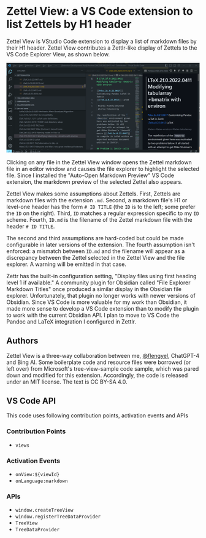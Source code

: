 # Zettel View: a VS Code extension to list Zettels by H1 header

Zettel View is VStudio Code extension to display a list of markdown files by their H1 header. Zettel View contributes a Zettlr-like display of Zettels to the VS Code Explorer View, as shown below.

![Zettel View](./resources/Zettel-View.png)

Clicking on any file in the Zettel View window opens the Zettel markdown file in an editor window and causes the file explorer to highlight the selected file.  Since I installed the "Auto-Open Markdown Preview" VS Code extension, the markdown preview of the selected Zettel also appears.

Zettel View makes some assumptions about Zettels. First, Zettels are markdown files with the extension `.md`. Second, a markdown file's H1 or level-one header has the form `# ID TITLE` (the `ID` is to the left; some prefer the `ID` on the right). Third, `ID` matches a regular expression specific to my `ID` scheme. Fourth, `ID.md` is the filename of the Zettel markdown file with the header `# ID TITLE`.

The second and third assumptions are hard-coded but could be made configurable in later versions of the extension. The fourth assumption isn't enforced: a mismatch between `ID.md` and the filename will appear as a discrepancy between the Zettel selected in the Zettel View and the file explorer. A warning will be emitted in that case.

Zettr has the built-in configuration setting, "Display files using first heading level 1 if available." A community plugin for Obsidian called "File Explorer Markdown Titles" once produced a similar display in the Obsidian file explorer. Unfortunately, that plugin no longer works with newer versions of Obsidian. Since VS Code is more valuable for my work than Obsidian, it made more sense to develop a VS Code extension than to modify the plugin to work with the current Obsidian API. I plan to move to VS Code the Pandoc and LaTeX integration I configured in Zettlr.

## Authors

Zettel View is a three-way collaboration between me, [@flengyel](https://github.com/flengyel), ChatGPT-4 and Bing AI. Some boilerplate code and resource files were borrowed (or left over) from Microsoft's tree-view-sample code sample, which was pared down and modified for this extension. Accordingly, the code is released under an MIT license. The text is CC BY-SA 4.0.

## VS Code API

This code uses following contribution points, activation events and APIs

### Contribution Points

- `views`

### Activation Events

- `onView:${viewId}`
- `onLanguage:markdown`

### APIs

- `window.createTreeView`
- `window.registerTreeDataProvider`
- `TreeView`
- `TreeDataProvider`
